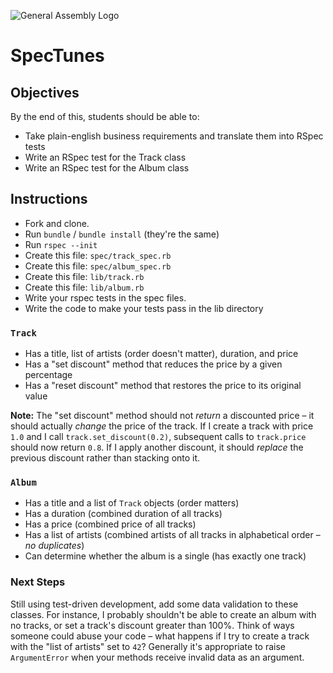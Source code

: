 ![General Assembly Logo](http://i.imgur.com/ke8USTq.png)

# SpecTunes

## Objectives

By the end of this, students should be able to:

- Take plain-english business requirements and translate them into RSpec tests
- Write an RSpec test for the Track class
- Write an RSpec test for the Album class

## Instructions

* Fork and clone.
* Run `bundle` / `bundle install` (they're the same)
* Run `rspec --init`
* Create this file: `spec/track_spec.rb`
* Create this file: `spec/album_spec.rb`
* Create this file: `lib/track.rb`
* Create this file: `lib/album.rb`
* Write your rspec tests in the spec files. 
* Write the code to make your tests pass in the lib directory

### `Track`

* Has a title, list of artists (order doesn't matter), duration, and price
* Has a "set discount" method that reduces the price by a given percentage
* Has a "reset discount" method that restores the price to its original value

**Note:** The "set discount" method should not *return* a discounted price &ndash; it should actually *change* the price of the track. If I create a track with price `1.0` and I call `track.set_discount(0.2)`, subsequent calls to `track.price` should now return `0.8`. If I apply another discount, it should *replace* the previous discount rather than stacking onto it.

### `Album`

* Has a title and a list of `Track` objects (order matters)
* Has a duration (combined duration of all tracks)
* Has a price (combined price of all tracks)
* Has a list of artists (combined artists of all tracks in alphabetical order &ndash; *no duplicates*)
* Can determine whether the album is a single (has exactly one track)

### Next Steps

Still using test-driven development, add some data validation to these classes. For instance, I probably shouldn't be able to create an album with no tracks, or set a track's discount greater than 100%. Think of ways someone could abuse your code &ndash; what happens if I try to create a track with the "list of artists" set to `42`? Generally it's appropriate to raise `ArgumentError` when your methods receive invalid data as an argument.
